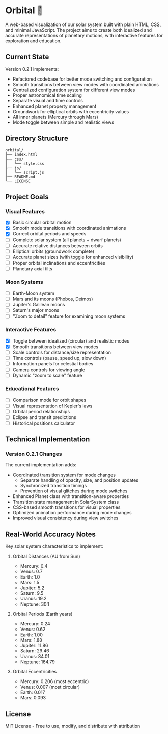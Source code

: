 # Orbital 💫

A web-based visualization of our solar system built with plain HTML, CSS, and minimal JavaScript. The project aims to create both idealized and accurate representations of planetary motions, with interactive features for exploration and education.

## Current State

Version 0.2.1 implements:
- Refactored codebase for better mode switching and configuration
- Smooth transitions between view modes with coordinated animations
- Centralized configuration system for different view modes
- Proper astronomical time scaling
- Separate visual and time controls
- Enhanced planet property management
- Groundwork for elliptical orbits with eccentricity values
- All inner planets (Mercury through Mars)
- Mode toggle between simple and realistic views

## Directory Structure
```plaintext
orbital/
├── index.html
├── css/
│   └── style.css
├── js/
│   └── script.js
├── README.md
└── LICENSE
```

## Project Goals

### Visual Features
- [x] Basic circular orbital motion
- [x] Smooth mode transitions with coordinated animations
- [x] Correct orbital periods and speeds
- [ ] Complete solar system (all planets + dwarf planets)
- [ ] Accurate relative distances between orbits
- [ ] Elliptical orbits (groundwork complete)
- [ ] Accurate planet sizes (with toggle for enhanced visibility)
- [ ] Proper orbital inclinations and eccentricities
- [ ] Planetary axial tilts

### Moon Systems
- [ ] Earth-Moon system
- [ ] Mars and its moons (Phobos, Deimos)
- [ ] Jupiter's Galilean moons
- [ ] Saturn's major moons
- [ ] "Zoom to detail" feature for examining moon systems

### Interactive Features
- [x] Toggle between idealized (circular) and realistic modes
- [x] Smooth transitions between view modes
- [ ] Scale controls for distance/size representation
- [ ] Time controls (pause, speed up, slow down)
- [ ] Information panels for celestial bodies
- [ ] Camera controls for viewing angle
- [ ] Dynamic "zoom to scale" feature

### Educational Features
- [ ] Comparison mode for orbit shapes
- [ ] Visual representation of Kepler's laws
- [ ] Orbital period relationships
- [ ] Eclipse and transit predictions
- [ ] Historical positions calculator

## Technical Implementation

### Version 0.2.1 Changes
The current implementation adds:
- Coordinated transition system for mode changes
  - Separate handling of opacity, size, and position updates
  - Synchronized transition timings
  - Prevention of visual glitches during mode switches
- Enhanced Planet class with transition-aware properties
- Transition state management in SolarSystem class
- CSS-based smooth transitions for visual properties
- Optimized animation performance during mode changes
- Improved visual consistency during view switches

## Real-World Accuracy Notes

Key solar system characteristics to implement:

1. Orbital Distances (AU from Sun)
   - Mercury: 0.4
   - Venus: 0.7
   - Earth: 1.0
   - Mars: 1.5
   - Jupiter: 5.2
   - Saturn: 9.5
   - Uranus: 19.2
   - Neptune: 30.1

2. Orbital Periods (Earth years)
   - Mercury: 0.24
   - Venus: 0.62
   - Earth: 1.00
   - Mars: 1.88
   - Jupiter: 11.86
   - Saturn: 29.46
   - Uranus: 84.01
   - Neptune: 164.79

3. Orbital Eccentricities
   - Mercury: 0.206 (most eccentric)
   - Venus: 0.007 (most circular)
   - Earth: 0.017
   - Mars: 0.093

## License

MIT License - Free to use, modify, and distribute with attribution